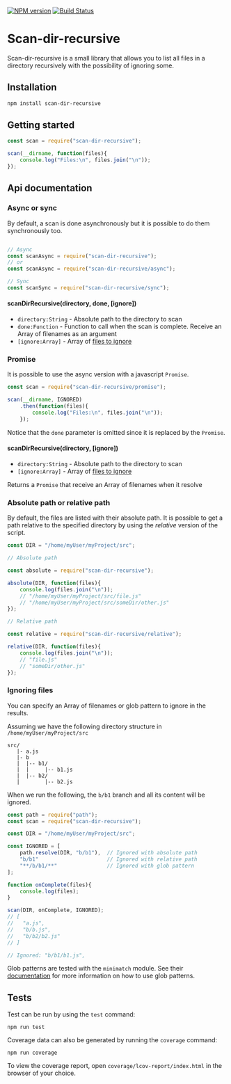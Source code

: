 [![NPM version](https://badge.fury.io/js/scan-dir-recursive.svg)](http://badge.fury.io/js/scan-dir-recursive)
[![Build Status](https://travis-ci.org/polopelletier/scan-dir-recursive.svg?branch=master)](https://travis-ci.org/polopelletier/scan-dir-recursive)

# Scan-dir-recursive

Scan-dir-recursive is a small library that allows you to list all files in a directory recursively with the possibility of ignoring some.

## Installation
```bash
npm install scan-dir-recursive
```

## Getting started
```javascript
const scan = require("scan-dir-recursive");

scan(__dirname, function(files){
	console.log("Files:\n", files.join("\n"));
});
```

## Api documentation

### Async or sync
By default, a scan is done asynchronously but it is possible to do them synchronously too.
```javascript

// Async
const scanAsync = require("scan-dir-recursive");
// or
const scanAsync = require("scan-dir-recursive/async");

// Sync
const scanSync = require("scan-dir-recursive/sync");

```

#### scanDirRecursive(directory, done, [ignore])
- `directory:String` - Absolute path to the directory to scan
- `done:Function` - Function to call when the scan is complete. Receive an Array of filenames as an argument
- `[ignore:Array]` - Array of [files to ignore](#ignoring-files)

### Promise
It is possible to use the async version with a javascript `Promise`.
```javascript
const scan = require("scan-dir-recursive/promise");

scan(__dirname, IGNORED)
	.then(function(files){
		console.log("Files:\n", files.join("\n"));
	});
```
Notice that the `done` parameter is omitted since it is replaced by the `Promise`.

#### scanDirRecursive(directory, [ignore])
- `directory:String` - Absolute path to the directory to scan
- `[ignore:Array]` - Array of [files to ignore](#ignoring-files)

Returns a `Promise` that receive an Array of filenames when it resolve

### Absolute path or relative path
By default, the files are listed with their absolute path. It is possible to get a path relative to the specified directory by using the _relative_ version of the script.
```javascript
const DIR = "/home/myUser/myProject/src";

// Absolute path

const absolute = require("scan-dir-recursive");

absolute(DIR, function(files){
	console.log(files.join("\n"));
	// "/home/myUser/myProject/src/file.js"
	// "/home/myUser/myProject/src/someDir/other.js"
});

// Relative path

const relative = require("scan-dir-recursive/relative");

relative(DIR, function(files){
	console.log(files.join("\n"));
	// "file.js"
	// "someDir/other.js"
});

```


### Ignoring files
You can specify an Array of filenames or glob pattern to ignore in the results.

Assuming we have the following directory structure in `/home/myUser/myProject/src`
```
src/
   |- a.js 
   |- b
   |  |-- b1/
   |  |     |-- b1.js
   |  |-- b2/
   |        |-- b2.js
```

When we run the following, the `b/b1` branch and all its content will be ignored.
```javascript
const path = require("path");
const scan = require("scan-dir-recursive");

const DIR = "/home/myUser/myProject/src";

const IGNORED = [
	path.resolve(DIR, "b/b1"), 	// Ignored with absolute path
	"b/b1" 						// Ignored with relative path
	"**/b/b1/**"                // Ignored with glob pattern
];

function onComplete(files){
	console.log(files);
}

scan(DIR, onComplete, IGNORED);
// [
//	 "a.js",
//	 "b/b.js",
//	 "b/b2/b2.js"
// ]

// Ignored: "b/b1/b1.js",

```
Glob patterns are tested with the `minimatch` module. See their [documentation](https://www.npmjs.com/package/minimatch) for more information on how to use glob patterns.


## Tests
Test can be run by using the `test` command:
```
npm run test
```

Coverage data can also be generated by running the `coverage` command:
```
npm run coverage
```

To view the coverage report, open `coverage/lcov-report/index.html` in the browser of your choice.